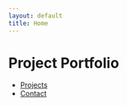 ```yaml
---
layout: default
title: Home
---
```


# Project Portfolio

- [Projects](projects/project_home.md)
- [Contact](contact.md)
